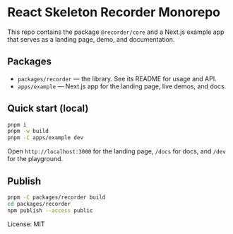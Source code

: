 # React Skeleton Recorder Monorepo

This repo contains the package `@recorder/core` and a Next.js example app that serves as a landing page, demo, and documentation.

## Packages

- `packages/recorder` — the library. See its README for usage and API.
- `apps/example` — Next.js app for the landing page, live demos, and docs.

## Quick start (local)

```bash
pnpm i
pnpm -w build
pnpm -C apps/example dev
```

Open `http://localhost:3000` for the landing page, `/docs` for docs, and `/dev` for the playground.

## Publish

```bash
pnpm -C packages/recorder build
cd packages/recorder
npm publish --access public
```

License: MIT


